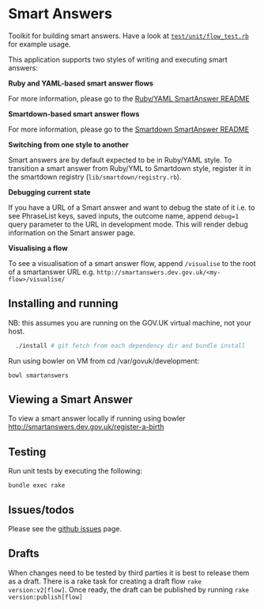 Smart Answers
=============

Toolkit for building smart answers. Have a look at
[`test/unit/flow_test.rb`](test/unit/flow_test.rb) for example usage.

This application supports two styles of writing and executing smart answers:

**Ruby and YAML-based smart answer flows**

For more information, please go to the [Ruby/YAML SmartAnswer README](lib/smart_answer_flows/README.md)

**Smartdown-based smart answer flows**

For more information, please go to the [Smartdown SmartAnswer README](lib/smartdown_flows/README.md)

**Switching from one style to another**

Smart answers are by default expected to be in Ruby/YAML style.
To transition a smart answer from Ruby/YML to Smartdown style, register it in the smartdown registry (`lib/smartdown/registry.rb`).

**Debugging current state**

If you have a URL of a Smart answer and want to debug the state of it i.e. to see PhraseList keys, saved inputs, the outcome name, append `debug=1` query parameter to the URL in development mode. This will render debug information on the Smart answer page.

**Visualising a flow**

To see a visualisation of a smart answer flow, append `/visualise` to the root of a smartanswer URL e.g. `http://smartanswers.dev.gov.uk/<my-flow>/visualise/`

Installing and running
------------

NB: this assumes you are running on the GOV.UK virtual machine, not your host.

```bash
  ./install # git fetch from each dependency dir and bundle install
```

Run using bowler on VM from cd /var/govuk/development:
```
bowl smartanswers
```

Viewing a Smart Answer
------------

To view a smart answer locally if running using bowler http://smartanswers.dev.gov.uk/register-a-birth

Testing
------------
Run unit tests by executing the following:

    bundle exec rake

Issues/todos
------------

Please see the [github issues](https://github.com/alphagov/smart-answers/issues) page.

Drafts
------

When changes need to be tested by third parties it is best to release them as a draft. There is a rake task for creating a draft flow `rake version:v2[flow]`. Once ready, the draft can be published by running `rake version:publish[flow]`
